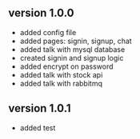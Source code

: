 ## version 1.0.0
- added config file
- added pages: signin, signup, chat
- added talk with mysql database
- created signin and signup logic 
- added encrypt on password
- added talk with stock api
- added talk with rabbitmq

## version 1.0.1
- added test